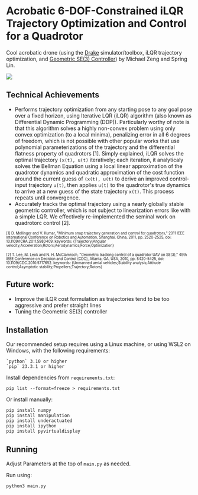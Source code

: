 # Acrobatic 6-DOF-Constrained iLQR Trajectory Optimization and Control for a Quadrotor
Cool acrobatic drone (using the [Drake](https://drake.mit.edu/) simulator/toolbox, iLQR trajectory optimization, and [Geometric SE(3) Controller](https://ieeexplore.ieee.org/document/5717652)) by Michael Zeng and Spring Lin.

![](dronebackflip.gif)

## Technical Achievements
 - Performs trajectory optimization from any starting pose to any goal pose over a fixed horizon, using Iterative LQR (iLQR) algorithm (also known as Differential Dynamic Programming (DDP)). Particularly worthy of note is that this algorithm solves a highly non-convex problem using only convex optimization (to a local minima), penalizing error in all 6 degrees of freedom, which is not possible with other popular works that use polynomial parameterizations of the trajectory and the differential flatness property of quadrotors [1]. Simply explained, iLQR solves the optimal trajectory `(x(t), u(t)` iteratively; each iteration, it analyticaly solves the Bellman Equation using a local linear approximation of the quadrotor dynamics and quadratic approximation of the cost function around the current guess of `(x(t), u(t)` to derive an improved control-input trajectory `u(t)`, then applies `u(t)` to the quadrotor's true dynamics to arrive at a new guess of the state trajectory `x(t)`. This process repeats until convergence.
 - Accurately tracks the optimal trajectory using a nearly globally stable geometric controller, which is not subject to linearization errors like with a simple LQR. We effectively re-implemented the seminal work on quadrotorc control [2].


<sub><sup>[1] D. Mellinger and V. Kumar, "Minimum snap trajectory generation and control for quadrotors," 2011 IEEE International Conference on Robotics and Automation, Shanghai, China, 2011, pp. 2520-2525, doi: 10.1109/ICRA.2011.5980409. keywords: {Trajectory;Angular velocity;Acceleration;Rotors;Aerodynamics;Force;Optimization}</sup></sub>

<sub><sup>[2] T. Lee, M. Leok and N. H. McClamroch, "Geometric tracking control of a quadrotor UAV on SE(3)," 49th IEEE Conference on Decision and Control (CDC), Atlanta, GA, USA, 2010, pp. 5420-5425, doi: 10.1109/CDC.2010.5717652. keywords: {Unmanned aerial vehicles;Stability analysis;Attitude control;Asymptotic stability;Propellers;Trajectory;Rotors}</sup></sub>

## Future work: 
- Improve the iLQR cost formulation as trajectories tend to be too aggressive and prefer straight lines
- Tuning the Geometric SE(3) controller


## Installation

Our recommended setup requires using a Linux machine, or using WSL2 on Windows, with the following requirements:

    `python` 3.10 or higher
    `pip` 23.3.1 or higher

Install dependencies from `requirements.txt`:

    pip list --format=freeze > requirements.txt

Or install manually:

    pip install numpy
    pip install manipulation
    pip install underactuated
    pip install ipython
    pip install pyvirtualdisplay


## Running

Adjust Parameters at the top of `main.py` as needed.

Run using:

    python3 main.py
